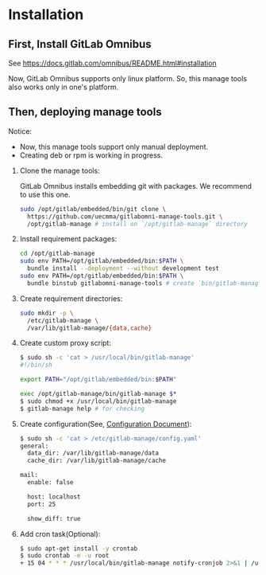 # Installation

## First, Install GitLab Omnibus

See https://docs.gitlab.com/omnibus/README.html#installation

Now, GitLab Omnibus supports only linux platform.
So, this manage tools also works only in one's platform.

## Then, deploying manage tools

Notice:

* Now, this manage tools support only manual deployment.
* Creating deb or rpm is working in progress.

1. Clone the manage tools:

    GitLab Omnibus installs embedding git with packages.
    We recommend to use this one.

    ```bash
    sudo /opt/gitlab/embedded/bin/git clone \
      https://github.com/uecmma/gitlabomni-manage-tools.git \
      /opt/gitlab-manage # install on `/opt/gitlab-manage` directory
    ```

2. Install requirement packages:

    ```bash
    cd /opt/gitlab-manage
    sudo env PATH=/opt/gitlab/embedded/bin:$PATH \
      bundle install --deployment --without development test
    sudo env PATH=/opt/gitlab/embedded/bin:$PATH \
      bundle binstub gitlabomni-manage-tools # create `bin/gitlab-manage` script
    ```

3. Create requirement directories:

    ```bash
    sudo mkdir -p \
      /etc/gitlab-manage \
      /var/lib/gitlab-manage/{data,cache}
    ```

4. Create custom proxy script:

    ```bash
    $ sudo sh -c 'cat > /usr/local/bin/gitlab-manage'
    #!/bin/sh

    export PATH="/opt/gitlab/embedded/bin:$PATH"

    exec /opt/gitlab-manage/bin/gitlab-manage $*
    $ sudo chmod +x /usr/local/bin/gitlab-manage
    $ gitlab-manage help # for checking
    ```

5. Create configuration(See, [Configuration Document](Configuration.md)):

    ```bash
    $ sudo sh -c 'cat > /etc/gitlab-manage/config.yaml'
    general:
      data_dir: /var/lib/gitlab-manage/data
      cache_dir: /var/lib/gitlab-manage/cache

    mail:
      enable: false

      host: localhost
      port: 25

      show_diff: true
    ```

6. Add cron task(Optional):

    ```bash
    $ sudo apt-get install -y crontab
    $ sudo crontab -e -u root
    + 15 04 * * * /usr/local/bin/gitlab-manage notify-cronjob 2>&1 | /usr/bin/logger -t gitlab-manage
    ```
